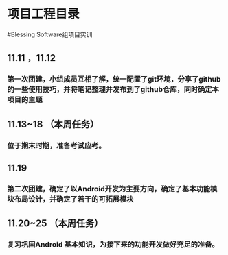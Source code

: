 # 项目工程目录
#Blessing Software组项目实训

## 11.11 ，11.12
### 第一次团建，小组成员互相了解，统一配置了git环境，分享了github的一些使用技巧，并将笔记整理并发布到了github仓库，同时确定本项目的主题

## 11.13~18 （本周任务）
### 位于期末时期，准备考试应考。

## 11.19
### 第二次团建，确定了以Android开发为主要方向，确定了基本功能模块布局设计，并确定了若干的可拓展模块

## 11.20~25 （本周任务）
### 复习巩固Android 基本知识，为接下来的功能开发做好充足的准备。


